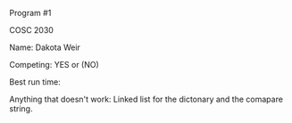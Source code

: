 Program #1

COSC 2030

Name: Dakota Weir

Competing: YES or (NO)

Best run time:

Anything that doesn't work: Linked list for the dictonary and the comapare string.
